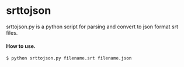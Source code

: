 # srttojson
srttojson.py is a python script for parsing and convert to json format srt files.

#### How to use.
```sh
$ python srttojson.py filename.srt filename.json
```
